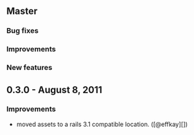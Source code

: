 ## Master

### Bug fixes

### Improvements

### New features

## 0.3.0 - August 8, 2011

### Improvements

- moved assets to a rails 3.1 compatible location. ([@effkay][])
